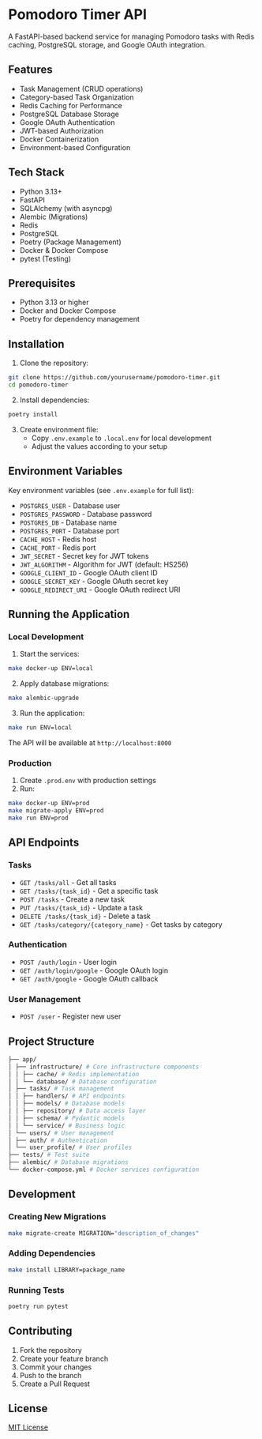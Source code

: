 # Pomodoro Timer API

A FastAPI-based backend service for managing Pomodoro tasks with Redis caching, PostgreSQL storage, and Google OAuth integration.

## Features

- Task Management (CRUD operations)
- Category-based Task Organization
- Redis Caching for Performance
- PostgreSQL Database Storage
- Google OAuth Authentication
- JWT-based Authorization
- Docker Containerization
- Environment-based Configuration

## Tech Stack

- Python 3.13+
- FastAPI
- SQLAlchemy (with asyncpg)
- Alembic (Migrations)
- Redis
- PostgreSQL
- Poetry (Package Management)
- Docker & Docker Compose
- pytest (Testing)

## Prerequisites

- Python 3.13 or higher
- Docker and Docker Compose
- Poetry for dependency management

## Installation

1. Clone the repository:

```bash
git clone https://github.com/yourusername/pomodoro-timer.git
cd pomodoro-timer
```

2. Install dependencies:

```bash
poetry install
```

3. Create environment file:
   - Copy `.env.example` to `.local.env` for local development
   - Adjust the values according to your setup

## Environment Variables

Key environment variables (see `.env.example` for full list):
- `POSTGRES_USER` - Database user
- `POSTGRES_PASSWORD` - Database password
- `POSTGRES_DB` - Database name
- `POSTGRES_PORT` - Database port
- `CACHE_HOST` - Redis host
- `CACHE_PORT` - Redis port
- `JWT_SECRET` - Secret key for JWT tokens
- `JWT_ALGORITHM` - Algorithm for JWT (default: HS256)
- `GOOGLE_CLIENT_ID` - Google OAuth client ID
- `GOOGLE_SECRET_KEY` - Google OAuth secret key
- `GOOGLE_REDIRECT_URI` - Google OAuth redirect URI

## Running the Application

### Local Development

1. Start the services:

```bash
make docker-up ENV=local
```

2. Apply database migrations:

```bash
make alembic-upgrade
```

3. Run the application:

```bash
make run ENV=local
```

The API will be available at `http://localhost:8000`

### Production

1. Create `.prod.env` with production settings
2. Run:

```bash
make docker-up ENV=prod
make migrate-apply ENV=prod
make run ENV=prod
```


## API Endpoints

### Tasks
- `GET /tasks/all` - Get all tasks
- `GET /tasks/{task_id}` - Get a specific task
- `POST /tasks` - Create a new task
- `PUT /tasks/{task_id}` - Update a task
- `DELETE /tasks/{task_id}` - Delete a task
- `GET /tasks/category/{category_name}` - Get tasks by category

### Authentication
- `POST /auth/login` - User login
- `GET /auth/login/google` - Google OAuth login
- `GET /auth/google` - Google OAuth callback

### User Management
- `POST /user` - Register new user

## Project Structure

```bash
├── app/
│ ├── infrastructure/ # Core infrastructure components
│ │ ├── cache/ # Redis implementation
│ │ └── database/ # Database configuration
│ ├── tasks/ # Task management
│ │ ├── handlers/ # API endpoints
│ │ ├── models/ # Database models
│ │ ├── repository/ # Data access layer
│ │ ├── schema/ # Pydantic models
│ │ └── service/ # Business logic
│ └── users/ # User management
│ ├── auth/ # Authentication
│ └── user_profile/ # User profiles
├── tests/ # Test suite
├── alembic/ # Database migrations
└── docker-compose.yml # Docker services configuration
```

## Development

### Creating New Migrations

```bash
make migrate-create MIGRATION="description_of_changes"
```

### Adding Dependencies

```bash
make install LIBRARY=package_name
```

### Running Tests

```bash
poetry run pytest
```


## Contributing

1. Fork the repository
2. Create your feature branch
3. Commit your changes
4. Push to the branch
5. Create a Pull Request

## License

[MIT License](LICENSE)